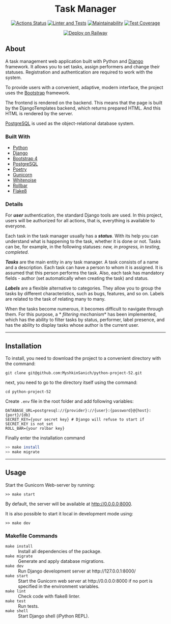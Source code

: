 <div align="center">

<h1>Task Manager</h1>

[![Actions Status](https://github.com/SanichMakakich/python-project-52/workflows/hexlet-check/badge.svg)](https://github.com/SanichMakakich/python-project-52/actions)
[![Linter and Tests](https://github.com/SanichMyshkin/python-project-52/actions/workflows/django-test_and_lint.yml/badge.svg)](https://github.com/SanichMyshkin/python-project-52/actions/workflows/django-test_and_lint.yml)
[![Maintainability](https://api.codeclimate.com/v1/badges/9fbede7f94882cc43b8b/maintainability)](https://codeclimate.com/github/SanichMyshkin/python-project-52/maintainability)
[![Test Coverage](https://api.codeclimate.com/v1/badges/9fbede7f94882cc43b8b/test_coverage)](https://codeclimate.com/github/SanichMyshkin/python-project-52/test_coverage)

[![Deploy on Railway](https://railway.app/button.svg)](https://web-production-a9f18.up.railway.app/)

</div>

## About

A task management web application built with Python and [Django](https://www.djangoproject.com/) framework. It allows
you to set tasks, assign performers and change their statuses. Registration and authentication are required to work with
the system.

To provide users with a convenient, adaptive, modern interface, the project uses
the [Bootstrap](https://getbootstrap.com/) framework.

The frontend is rendered on the backend. This means that the page is built by the DjangoTemplates backend, which returns
prepared HTML. And this HTML is rendered by the server.

[PostgreSQL](https://www.postgresql.org/) is used as the object-relational database system.

### Built With

* [Python](https://www.python.org/)
* [Django](https://www.djangoproject.com/)
* [Bootstrap 4](https://getbootstrap.com/)
* [PostgreSQL](https://www.postgresql.org/)
* [Poetry](https://python-poetry.org/)
* [Gunicorn](https://gunicorn.org/)
* [Whitenoise](http://whitenoise.evans.io/en/latest/)
* [Rollbar](https://rollbar.com/)
* [Flake8](https://flake8.pycqa.org/en/latest/)

### Details

For **_user_** authentication, the standard Django tools are used. In this project, users will be authorized for all
actions, that is, everything is available to everyone.

Each task in the task manager usually has a **_status_**. With its help you can understand what is happening to the
task, whether it is done or not. Tasks can be, for example, in the following statuses: _new, in progress, in testing,
completed_.

**_Tasks_** are the main entity in any task manager. A task consists of a name and a description. Each task can have a
person to whom it is assigned. It is assumed that this person performs the task. Also, each task has mandatory fields -
author (set automatically when creating the task) and status.

**_Labels_** are a flexible alternative to categories. They allow you to group the tasks by different characteristics,
such as bugs, features, and so on. Labels are related to the task of relating many to many.

When the tasks become numerous, it becomes difficult to navigate through them. For this purpose, a *
*_filtering mechanism_** has been implemented, which has the ability to filter tasks by status, performer, label
presence, and has the ability to display tasks whose author is the current user.

---

## Installation

To install, you need to download the project to a convenient directory with the command:

```
git clone git@github.com:MyshkinSanich/python-project-52.git
```

next, you need to go to the directory itself using the command:

```
cd python-project-52
```

Create `.env` file in the root folder and add following variables:

```dotenv
DATABASE_URL=postgresql://{provider}://{user}:{password}@{host}:{port}/{db}
SECRET_KEY={your secret key} # Django will refuse to start if SECRET_KEY is not set
ROLL_BAR={your rolbar key}
```
Finally enter the installation command
```bash
>> make install
>> make migrate
```


---

## Usage

Start the Gunicorn Web-server by running:

```shell
>> make start
```

By default, the server will be available at http://0.0.0.0:8000.

It is also possible to start it local in development mode using:

```shell
>> make dev
```

### Makefile Commands

<dl>
    <dt><code>make install</code></dt>
    <dd>Install all dependencies of the package.</dd>
    <dt><code>make migrate</code></dt>
    <dd>Generate and apply database migrations.</dd>
    <dt><code>make dev</code></dt>
    <dd>Run Django development server at http://127.0.0.1:8000/</dd>
    <dt><code>make start</code></dt>
    <dd>Start the Gunicorn web server at http://0.0.0.0:8000 if no port is specified in the environment variables.</dd>
    <dt><code>make lint</code></dt>
    <dd>Check code with flake8 linter.</dd>
    <dt><code>make test</code></dt>
    <dd>Run tests.</dd>
    <dt><code>make shell</code></dt>
    <dd>Start Django shell (iPython REPL).</dd>
</dl>
